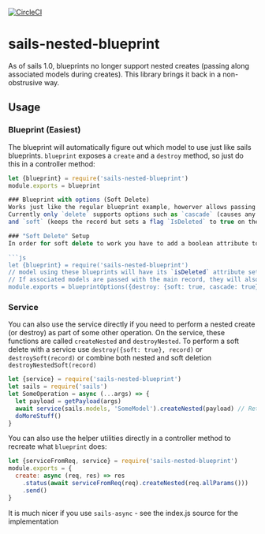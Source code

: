 ﻿[![CircleCI](https://circleci.com/gh/smartprocure/sails-nested-blueprint.svg?style=svg)](https://circleci.com/gh/smartprocure/sails-nested-blueprint)

# sails-nested-blueprint
As of sails 1.0, blueprints no longer support nested creates (passing along associated models during creates).
This library brings it back in a non-obstrusive way.

## Usage

### Blueprint (Easiest)
The blueprint will automatically figure out which model to use just like sails blueprints.
`blueprint` exposes a `create` and a `destroy` method, so just do this in a controller method:

```js
let {blueprint} = require('sails-nested-blueprint')
module.exports = blueprint

### Blueprint with options (Soft Delete)
Works just like the regular blueprint example, howerver allows passing an object with options for each of the blueprint methods.
Currently only `delete` supports options such as `cascade` (causes any associated record passed in with the main record to be deleted, same as `serviceFromReq(req).destroyNested`)
and `soft` (keeps the record but sets a flag `IsDeleted` to true on the affected records).

### "Soft Delete" Setup
In order for soft delete to work you have to add a boolean attribute to the model definition or in /config/models.js (to enable all your models to support soft deletes)

```js
let {blueprint} = require('sails-nested-blueprint')
// model using these blueprints will have its `isDeleted` attribute set to true instead of being deleted from the data store.
// If associated models are passed with the main record, they will also be soft-deleted since cascade is set to true
module.exports = blueprintOptions({destroy: {soft: true, cascade: true}})

```

### Service
You can also use the service directly if you need to perform a nested
create (or destroy) as part of some other operation.
On the service, these functions are called `createNested` and `destroyNested`.
To perform a soft delete with a service use `destroy({soft: true}, record)` or `destroySoft(record)` or combine both nested and soft deletion `destroyNestedSoft(record)`

```js
let {service} = require('sails-nested-blueprint')
let sails = require('sails')
let SomeOperation = async (...args) => {
  let payload = getPayload(args)
  await service(sails.models, 'SomeModel').createNested(payload) // Returns 201 if successful
  doMoreStuff()
}
```

You can also use the helper utilities directly in a controller method to recreate what `blueprint` does:

```js
let {serviceFromReq, service} = require('sails-nested-blueprint')
module.exports = {
  create: async (req, res) => res
    .status(await serviceFromReq(req).createNested(req.allParams()))
    .send()
}
```

It is much nicer if you use `sails-async` - see the index.js source for the implementation
